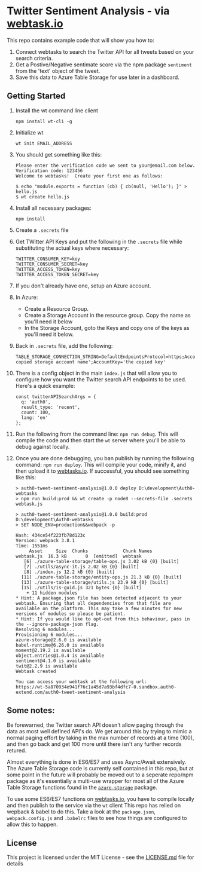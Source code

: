# Twitter Sentiment Analysis - via [webtask.io][1]

This repo contains example code that will show you how to:
1. Connect webtasks to search the Twitter API for all tweets based on your search criteria.
2. Get a Postive/Negative sentimate score via the npm package `sentiment` from the 'text' object of the tweet. 
3. Save this data to Azure Table Storage for use later in a dashboard.

## Getting Started
1. Install the wt command line client
    ```
    npm install wt-cli -g
    ```
2.  Initialize wt
    ```
    wt init EMAIL_ADDRESS
    ```
3.  You should get something like this:
    ```
    Please enter the verification code we sent to your@email.com below.
    Verification code: 123456
    Welcome to webtasks!  Create your first one as follows:
    
    $ echo "module.exports = function (cb) { cb(null, 'Hello'); }" > hello.js
    $ wt create hello.js
    ```
4.  Install all necessary packages:
    ```
    npm install
    ```
5.  Create a `.secrets` file
6.  Get TWitter API Keys and put the following in the `.secrets` file while substituting the actual keys where necessary:
    ```
    TWITTER_CONSUMER_KEY=key
    TWITTER_CONSUMER_SECRET=key
    TWITTER_ACCESS_TOKEN=key
    TWITTER_ACCESS_TOKEN_SECRET=key
    ```
7.  If you don't already have one, setup an Azure account.
8.  In Azure:
    *   Create a Resource Group.
    *   Create a Storage Account in the resource group.  Copy the name as you'll need it below
    *   In the Storage Account, goto the Keys and copy one of the keys as you'll need it below.
10. Back in `.secrets` file, add the following:
    ```
    TABLE_STORAGE_CONNECTION_STRING=DefaultEndpointsProtocol=https;AccountName='your copied storage account name';AccountKey='the copied key'
       ```
11. There is a config object in the main `index.js` that will allow you to configure how you want the Twitter search API endpoints to be used.  Here's a quick example:
    ```
    const twitterAPISearchArgs = {
      q: 'auth0', 
      result_type: 'recent', 
      count: 100,
      lang: 'en'
    };
    ```
12. Run the following from the command line:  `npm run debug`.  This will compile the code and then start the `wt` server where you'll be able to debug against locally.

13. Once you are done debugging, you ban publish by running the following command: `npm run deploy`.  This will compile your code, minify it, and then upload it to [webtasks.io][1]. If successful, you should see something like this:
    ```
    > auth0-tweet-sentiment-analysis@1.0.0 deploy D:\development\Auth0-webtasks
    > npm run build:prod && wt create -p node8 --secrets-file .secrets webtask.js

    > auth0-tweet-sentiment-analysis@1.0.0 build:prod D:\development\Auth0-webtasks
    > SET NODE_ENV=production&&webpack -p

    Hash: 434ce54f223fb78d123c
    Version: webpack 3.8.1
    Time: 1551ms
         Asset     Size  Chunks             Chunk Names
    webtask.js  16.3 kB       0  [emitted]  webtask
       [6] ./azure-table-storage/table-ops.js 3.02 kB {0} [built]
       [7] ./utils/async-it.js 2.02 kB {0} [built]
       [8] ./index.js 12.2 kB {0} [built]
      [11] ./azure-table-storage/entity-ops.js 21.3 kB {0} [built]
      [13] ./azure-table-storage/utils.js 23.9 kB {0} [built]
      [15] ./utils/is-guid.js 321 bytes {0} [built]
        + 11 hidden modules
    * Hint: A package.json file has been detected adjacent to your webtask. Ensuring that all dependencies from that file are available on the platform. This may take a few minutes for new versions of modules so please be patient.
    * Hint: If you would like to opt-out from this behaviour, pass in the --ignore-package-json flag.
    Resolving 6 modules...
    Provisioning 6 modules...
    azure-storage@2.6.0 is available
    babel-runtime@6.26.0 is available
    moment@2.19.2 is available
    object.entries@1.0.4 is available
    sentiment@4.1.0 is available
    twit@2.2.9 is available
    Webtask created
    
    You can access your webtask at the following url:
    https://wt-5a870934e941f76c1a45d7a93bf4dfc7-0.sandbox.auth0-extend.com/auth0-tweet-sentiment-analysis
    ```

## Some notes:

Be forewarned, the Twitter search API doesn't allow paging through the data as most well defined API's do. We get around this by trying to mimic a normal paging effort by taking in the max number of records at a time (100), and then go back and get 100 more until there isn't any further records retured.

Almost everything is done in ES6/ES7 and uses Async/Await extensively.  The Azure Table Storage code is currently self contained in this repo, but at some point in the future will probably be moved out to a seperate repo/npm package as it's essentially a multi-use wrapper for most all of the Azure Table Storage functions found in the [`azure-storage`][3] package.

To use some ES6/ES7 functions on [webtasks.io][1], you have to compile locally and then publish to the service via the `wt` client  This repo has relied on wepback & babel to do this.  Take a look at the `package.json`, `webpack.config.js` and `.babelrc` files to see how things are configured to allow this to happen.

## License

This project is licensed under the MIT License - see the [LICENSE.md][4] file for details

 [1]: <https://webtask.io>
 [3]: <https://github.com/Azure/azure-storage-node>
 [4]: <https://github.com/jawa-the-hutt/webtasks-twitterSentimentAnalysis/blob/master/LICENSE.md>
